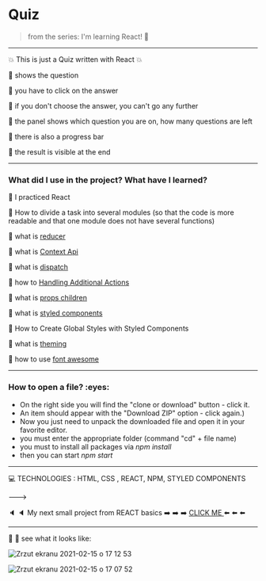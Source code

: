  
<h1> Quiz   </h1>


>from the series: I'm learning React! :muscle:

----


:boom:  This is just a Quiz written with React :boom: 

:large_orange_diamond: shows the question

:large_orange_diamond: you have to click on the answer

:large_orange_diamond: if you don't choose the answer, you can't go any further

:large_orange_diamond: the panel shows which question you are on, how many questions are left

:large_orange_diamond: there is also a progress bar

:large_orange_diamond: the result is visible at the end


---

<h3>What did I use in the project? What have I learned?</h3>

:red_circle:  I practiced React 


:red_circle:  How to divide a task into several modules (so that the code is more readable and that one module does not have several functions)

:red_circle:  what is [reducer](https://redux.js.org/tutorials/fundamentals/part-3-state-actions-reducers)

:red_circle:  what is [Context Api](https://www.toptal.com/react/react-context-api)

:red_circle:  what is [dispatch](https://redux.js.org/tutorials/fundamentals/part-2-concepts-data-flow)

:red_circle:  how to [Handling Additional Actions](https://redux.js.org/tutorials/fundamentals/part-3-state-actions-reducers)

:red_circle:  what is [props children](https://learn.co/lessons/react-this-props-children)

:red_circle:  what is [styled components](https://styled-components.com/docs/basics)

:red_circle:  How to Create Global Styles with Styled Components

:red_circle: what is [theming](https://styled-components.com/docs/advanced)

:red_circle: how to use [font awesome](https://fontawesome.com/how-to-use/on-the-web/using-with/react)



-----

<h3>How to open a file? :eyes: </h3>

* On the right side you will find the "clone or download" button - click it.
* An item should appear with the "Download ZIP" option - click again.)
* Now you just need to unpack the downloaded file and open it in your favorite editor.
* you must enter the appropriate folder (command "cd" + file name)
* you must to install all packages via *npm install*
* then you can start *npm start*



----

:computer: TECHNOLOGIES : HTML, CSS , REACT, NPM, STYLED COMPONENTS



———>


:speaker: :speaker: My next small project from REACT basics  :arrow_right: :arrow_right: :arrow_right: [CLICK ME ](https://github.com/martynakiljan/React-Redux-Calendar) :arrow_left: :arrow_left: :arrow_left:

----



:mag_right: :mag_right: see what it looks like:



![Zrzut ekranu 2021-02-15 o 17 12 53](https://user-images.githubusercontent.com/59742201/107970194-178dde00-6fb1-11eb-843e-386039110fca.png)



![Zrzut ekranu 2021-02-15 o 17 07 52](https://user-images.githubusercontent.com/59742201/107969777-80288b00-6fb0-11eb-8dd7-94db78abe6cb.png)

